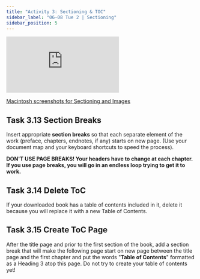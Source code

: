 ```yaml
---
title: "Activity 3: Sectioning & TOC"
sidebar_label: "06-08 Tue 2 | Sectioning"
sidebar_position: 5
---
```


<div class='embed-container'><iframe src='https://uncch.hosted.panopto.com/Panopto/Pages/Embed.aspx?pid=ae1d5e54-d813-40f3-8cbe-acf0000356d4&autoplay=false&offerviewer=true&showtitle=true&showbrand=false&start=0&interactivity=all' frameborder='0' allowfullscreen></iframe></div>

[Macintosh screenshots for Sectioning and Images](https://github.com/lblakej/document-markup-mac-help/blob/master/docs-mac-project-part-3-4/README.md)

## Task 3.13 Section Breaks

Insert appropriate **section breaks** so that each separate element of the
work (preface, chapters, endnotes, if any) starts on new page. (Use your document map and your keyboard shortcuts to speed the process).

**DON'T USE PAGE BREAKS! Your headers have to change at each chapter. If you use page breaks, you will go in an endless loop trying to get it to work.**


## Task 3.14 Delete ToC

If your downloaded book has a table of contents included in it, delete it because you will replace it with a new Table of Contents.


## Task 3.15 Create ToC Page

After the title page and prior to the first section of the book, add a section break that will make the following page start on new page between the title page and the first chapter and put the words "**Table of Contents**" formatted as a Heading 3 atop this page. Do not try to create your table of contents yet!

